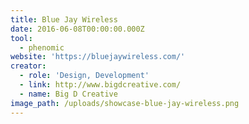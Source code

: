 ```yaml
---
title: Blue Jay Wireless
date: 2016-06-08T00:00:00.000Z
tool:
  - phenomic
website: 'https://bluejaywireless.com/'
creator:
  - role: 'Design, Development'
  - link: http://www.bigdcreative.com/
  - name: Big D Creative
image_path: /uploads/showcase-blue-jay-wireless.png
---
```



